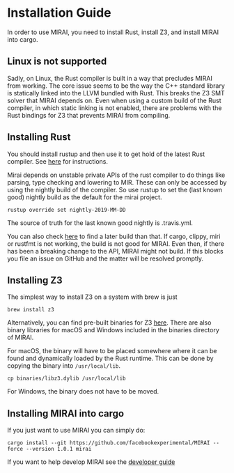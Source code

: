 # Installation Guide

In order to use MIRAI, you need to install Rust, install Z3, and install MIRAI into cargo.

## Linux is not supported

Sadly, on Linux, the Rust compiler is built in a way that precludes MIRAI from working. The core issue seems to be
the way the C++ standard library is statically linked into the LLVM bundled with Rust. This breaks the Z3 SMT solver
that MIRAI depends on. Even when using a custom build of the Rust compiler, in which static linking is not enabled,
there are problems with the Rust bindings for Z3 that prevents MIRAI from compiling.

## Installing Rust

You should install rustup and then use it to get hold of the latest Rust compiler.
See [here](https://doc.rust-lang.org/book/ch01-01-installation.html) for instructions.

Mirai depends on unstable private APIs of the rust compiler to do things like parsing, type checking and
lowering to MIR. These can only be accessed by using the nightly build of the compiler. So use rustup to set
the (last known good) nightly build as the default for the mirai project.

```rustup override set nightly-2019-MM-DD```

The source of truth for the last known good nightly is .travis.yml.

You can also check [here](https://rust-lang.github.io/rustup-components-history/index.html) to find a later build than
that. If cargo, clippy, miri or rustfmt is not working, the build is not good for MIRAI. Even then, if there has been a
breaking change to the API, MIRAI might not build. If this blocks you file an issue on GitHub and
the matter will be resolved promptly.

## Installing Z3

The simplest way to install Z3 on a system with brew is just
```
brew install z3
```

Alternatively, you can find pre-built binaries for Z3 [here](https://github.com/Z3Prover/z3/releases). There are also binary libraries
for macOS and Windows included in the binaries directory of MIRAI.

For macOS, the binary will have to be placed somewhere where it can be 
found and dynamically loaded by the Rust runtime. This can be done by copying the binary into `/usr/local/lib`.

```
cp binaries/libz3.dylib /usr/local/lib
```

For Windows, the binary does not have to be moved.

## Installing MIRAI into cargo

If you just want to use MIRAI you can simply do:
```
cargo install --git https://github.com/facebookexperimental/MIRAI --force --version 1.0.1 mirai
```

If you want to help develop MIRAI see the [developer guide](https://github.com/facebookexperimental/MIRAI/blob/master/documentation/DeveloperGuide.md)
